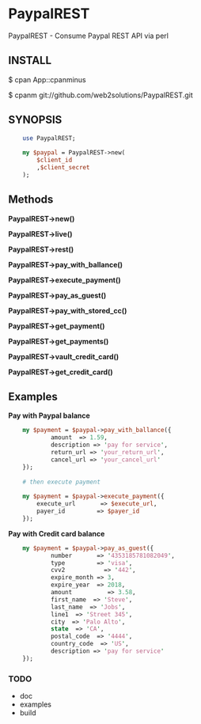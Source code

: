 PaypalREST
===========

PaypalREST - Consume Paypal REST API via perl

## INSTALL

$ cpan App::cpanminus

$ cpanm git://github.com/web2solutions/PaypalREST.git

## SYNOPSIS

````perl
	use PaypalREST;
	
	my $paypal = PaypalREST->new(
		$client_id
		,$client_secret
	);
````

## Methods

**PaypalREST->new()**

**PaypalREST->live()**

**PaypalREST->rest()**

**PaypalREST->pay_with_ballance()**

**PaypalREST->execute_payment()**

**PaypalREST->pay_as_guest()**

**PaypalREST->pay_with_stored_cc()**

**PaypalREST->get_payment()**

**PaypalREST->get_payments()**

**PaypalREST->vault_credit_card()**

**PaypalREST->get_credit_card()**


## Examples

**Pay with Paypal balance**
````perl	
	my $payment = $paypal->pay_with_ballance({
	        amount	=> 1.59,
	        description => 'pay for service',
	        return_url => 'your_return_url',
	        cancel_url => 'your_cancel_url'
	});
	
	# then execute payment
	
	my $payment = $paypal->execute_payment({
		execute_url       => $execute_url,
		payer_id         => $payer_id
	});
````

**Pay with Credit card balance**

````perl	
	my $payment = $paypal->pay_as_guest({
	        number       => '4353185781082049',
	        type         => 'visa',
	        cvv2           => '442',
	        expire_month => 3,
	        expire_year  => 2018,
	        amount          => 3.58,
	        first_name  => 'Steve',
	        last_name  => 'Jobs',
	        line1  => 'Street 345',
	        city  => 'Palo Alto',
	        state  => 'CA',
	        postal_code  => '4444',
	        country_code  => 'US',
	        description => 'pay for service'
	});
````


### TODO

- doc
- examples
- build
